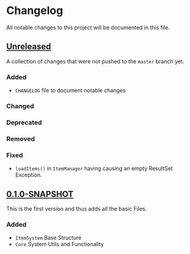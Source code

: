 # Changelog

All notable changes to this project will be documented in this file.

## [Unreleased]

A collection of changes that were not pushed to the `master` branch yet.

### Added
- `CHANGELOG` file to document notable changes

### Changed

### Deprecated

### Removed

### Fixed
- `loadItems()` in `ItemManager` having causing an empty ResultSet Exception.

## [0.1.0-SNAPSHOT]

This is the first version and thus adds all the basic Files.

### Added
- `ItemSystem` Base Structure
- `Core` System Utils and Functionality

[Unreleased]: https://github.com/lokkeeWasTaken/Skylands/releases/tag/Unreleased
[0.1.0-SNAPSHOT]: https://github.com/lokkeeWasTaken/Skylands/releases/tag/0.1.0-SNAPSHOT
